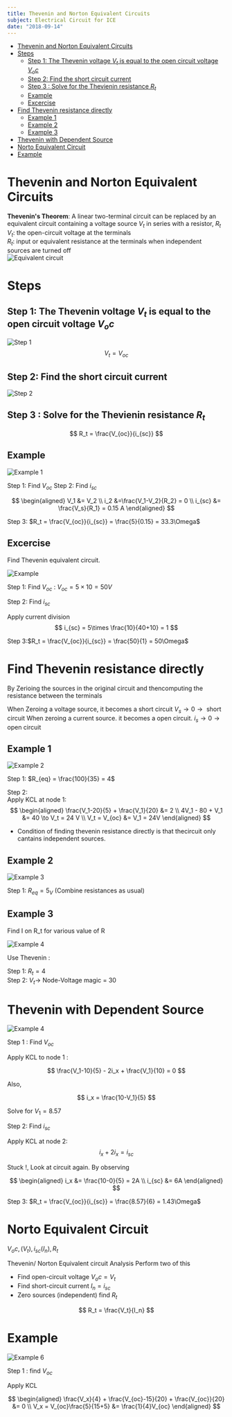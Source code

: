 ```yaml
---
title: Thevenin and Norton Equivalent Circuits
subject: Electrical Circuit for ICE
date: "2018-09-14"
---
```


- [Thevenin and Norton Equivalent Circuits](#thevenin-and-norton-equivalent-circuits)
- [Steps](#steps)
    - [Step 1: The Thevenin voltage $V_t$ is equal to the open circuit voltage $V_oc$](#step-1-the-thevenin-voltage-vt-is-equal-to-the-open-circuit-voltage-voc)
    - [Step 2: Find the short circuit current](#step-2-find-the-short-circuit-current)
    - [Step 3 : Solve for the Thevienin resistance $R_t$](#step-3--solve-for-the-thevienin-resistance-rt)
    - [Example](#example)
    - [Excercise](#excercise)
- [Find Thevenin resistance directly](#find-thevenin-resistance-directly)
    - [Example 1](#example-1)
    - [Example 2](#example-2)
    - [Example 3](#example-3)
- [Thevenin with Dependent Source](#thevenin-with-dependent-source)
- [Norto Equivalent Circuit](#norto-equivalent-circuit)
- [Example](#example)

# Thevenin and Norton Equivalent Circuits

**Thevenin's Theorem**: A linear two-terminal circuit can be replaced by an equivalent circuit containing a voltage source $V_t$ in series with a resistor, $R_t$  
$V_t$: the open-circuit voltage at the terminals  
$R_t$: input or equivalent resistance at the terminals when independent sources are turned off  
![Equivalent circuit](./images/05-01.png)

# Steps

## Step 1: The Thevenin voltage $V_t$ is equal to the open circuit voltage $V_oc$

![Step 1](./images/05-02.png)
$$ 
V_t = V_{oc}
$$

## Step 2: Find the short circuit current

![Step 2](./images/05-03.png)

## Step 3 : Solve for the Thevienin resistance $R_t$

$$
R_t = \frac{V_{oc}}{i_{sc}}
$$

## Example

![Example 1](./images/05-04.png)

Step 1: Find $V_{oc}$
Step 2: Find $i_{sc}$

$$
\begin{aligned}
V_1 &= V_2 \\
i_2 &=\frac{V_1-V_2}{R_2} = 0 \\
i_{sc} &= \frac{V_s}{R_1} = 0.15 A
\end{aligned}
$$

Step 3: $R_t = \frac{V_{oc}}{i_{sc}} = \frac{5}{0.15} = 33.3\Omega$

## Excercise

Find Thevenin equivalent circuit.

![Example](./images/05-05.png)

Step 1: Find $V_{oc}$ : $V_{oc} = 5 \times10 = 50V$

Step 2: Find $i_{sc}$

Apply current division
$$
i_{sc} =  5\times \frac{10}{40+10} = 1
$$

Step 3:$R_t = \frac{V_{oc}}{i_{sc}} = \frac{50}{1} = 50\Omega$

# Find Thevenin resistance directly

By Zerioing the sources in the original circuit and thencomputing the resistance between the terminals

When Zeroing a voltage source, it becomes a short circuit $V_s \to 0 \to \text{ short circuit }$
When zeroing a current source. it becomes a open circuit. $i_s \to 0 \to \text{ open circuit }$

## Example 1

![Example 2](./images/05-06.png)

Step 1: $R_{eq} = \frac{100}{35} = 4$

Step 2:  
Apply KCL at node 1:
$$
\begin{aligned}
\frac{V_1-20}{5} + \frac{V_1}{20} &= 2 \\
4V_1 - 80 + V_1 &= 40 \to V_t = 24 V \\
V_t = V_{oc} &= V_1 = 24V
\end{aligned}
$$

* Condition of finding thevenin resistance directly is that thecircuit only cantains independent sources.

## Example 2

![Example 3](./images/05-07.png)

Step 1: $R_{eq} = 5_V$ (Combine resistances as usual)

## Example 3
Find I on R_t for various value of R

![Example 4](./images/05-08.png)

Use Thevenin :

Step 1: $R_t = 4$  
Step 2: $V_t \to$ Node-Voltage magic = 30  

# Thevenin with Dependent Source

![Example 4](./images/05-10.png)

Step 1 : Find $V_{oc}$

Apply KCL to node 1 :

$$
\frac{V_1-10}{5} - 2i_x + \frac{V_1}{10} = 0
$$

Also,

$$ 
i_x = \frac{10-V_1}{5}
$$

Solve for $V_1 = 8.57$

Step 2: Find $i_{sc}$

Apply KCL at node 2:
$$  
i_x + 2i_x = i_{sc}
$$

Stuck !, Look at circuit again. By observing

$$ 
\begin{aligned}
i_x &= \frac{10-0}{5} = 2A \\
i_{sc} &= 6A
\end{aligned}
$$

Step 3: $R_t = \frac{V_{oc}}{i_{sc}} = \frac{8.57}{6} = 1.43\Omega$

# Norto Equivalent Circuit

$V_oc,(V_t), i_{sc}(I_n), R_t$

Thevenin/ Norton Equivalent circuit Analysis Perform two of this

- Find open-circuit voltage $V_oc = V_t$
- Find short-circuit current $I_n = i_{sc}$
- Zero sources (independent) find $R_t$

$$
R_t = \frac{V_t}{I_n}
$$

# Example

![Example 6](./images/05-11.png)

Step 1 : find $V_{oc}$

Apply KCL

$$
\begin{aligned}
\frac{V_x}{4} + \frac{V_{oc}-15}{20} + \frac{V_{oc}}{20} &= 0 \\
V_x = V_{oc}\frac{5}{15+5} &= \frac{1}{4}V_{oc}
\end{aligned}
$$